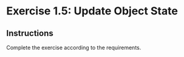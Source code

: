 # Exercise 1.5: Update Object State

## Instructions

Complete the exercise according to the requirements.

